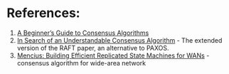 
# References:

1. [A Beginner’s Guide to Consensus Algorithms](https://medium.com/@abhishekranjandev/a-beginners-guide-to-consensus-algorithms-148f68452a6a)
2. [In Search of an Understandable Consensus Algorithm](https://raft.github.io/raft.pdf) - The extended version of the RAFT paper, an alternative to PAXOS.
3. [Mencius: Building Efficient Replicated State Machines for WANs](https://www.usenix.org/legacy/event/osdi08/tech/full_papers/mao/mao_html/) - consensus algorithm for wide-area network

